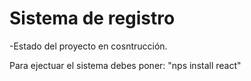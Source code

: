 <h1>Sistema de registro </h1>

-Estado del proyecto en cosntrucción.

Para ejectuar el sistema debes poner:
"nps install react"
